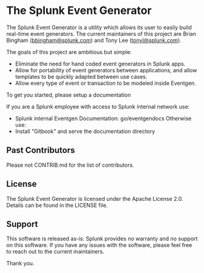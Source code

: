 # The Splunk Event Generator

The Splunk Event Generator is a utility which allows its user to easily build real-time event generators.
The current maintainers of this project are Brian Bingham (bbingham@splunk.com) and Tony Lee (tonyl@splunk.com).

The goals of this project are ambitious but simple:

* Eliminate the need for hand coded event generators in Splunk apps.
* Allow for portability of event generators between applications, and allow templates to be quickly adapted between use cases.
* Allow every type of event or transaction to be modeled inside Eventgen.

To get you started, please setup a documentation

If you are a Splunk employee with access to Splunk internal network use:
* Splunk internal Eventgen Documentation: go/eventgendocs
Otherwise use:
* Install "Gitbook" and serve the documentation directory

## Past Contributors

Please not CONTRIB.md for the list of contributors.

## License

The Splunk Event Generator is licensed under the Apache License 2.0. Details can be found in the LICENSE file.

## Support

This software is released as-is.  Splunk provides no warranty and no support on this software.  If you have any issues with the software, please feel free to reach out to the current maintainers.

Thank you.